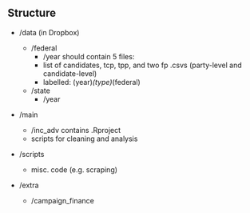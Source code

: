 ## Structure

* /data (in Dropbox)
    + /federal
        - /year should contain 5 files:
        - list of candidates, tcp, tpp, and two fp .csvs (party-level and candidate-level)
        - labelled: (year)_(type)_(federal)
    + /state
        - /year
        
* /main
    + /inc_adv contains .Rproject
    + scripts for cleaning and analysis
    
* /scripts
    + misc. code (e.g. scraping)
    
* /extra
    + /campaign_finance
    


    

